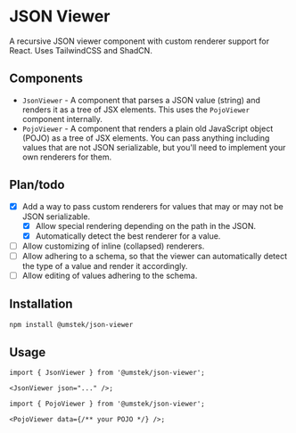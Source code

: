 # JSON Viewer

A recursive JSON viewer component with custom renderer support for React. Uses TailwindCSS and ShadCN.

## Components

- `JsonViewer` - A component that parses a JSON value (string) and renders it as a tree of JSX elements. This uses the `PojoViewer` component internally.
- `PojoViewer` - A component that renders a plain old JavaScript object (POJO) as a tree of JSX elements. You can pass anything including values that are not JSON serializable, but you'll need to implement your own renderers for them.

## Plan/todo

- [x] Add a way to pass custom renderers for values that may or may not be JSON serializable.
  - [x] Allow special rendering depending on the path in the JSON.
  - [x] Automatically detect the best renderer for a value.
- [ ] Allow customizing of inline (collapsed) renderers.
- [ ] Allow adhering to a schema, so that the viewer can automatically detect the type of a value and render it accordingly.
- [ ] Allow editing of values adhering to the schema.

## Installation

```bash
npm install @umstek/json-viewer
```

## Usage

```tsx
import { JsonViewer } from '@umstek/json-viewer';

<JsonViewer json="..." />;
```

```tsx
import { PojoViewer } from '@umstek/json-viewer';

<PojoViewer data={/** your POJO */} />;
```
